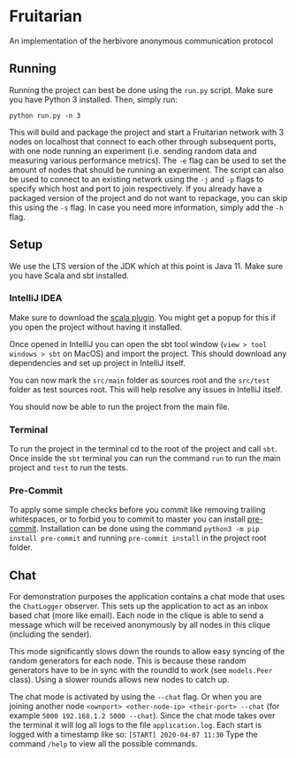 # Fruitarian

An implementation of the herbivore anonymous communication protocol

## Running

Running the project can best be done using the `run.py` script.
Make sure you have Python 3 installed.
Then, simply run:

```shell
python run.py -n 3
```

This will build and package the project and start a Fruitarian network with 3 nodes on localhost that connect to each other through subsequent ports, with one node running an experiment (i.e. sending random data and measuring various performance metrics).
The `-e` flag can be used to set the amount of nodes that should be running an experiment.
The script can also be used to connect to an existing network using the `-j` and `-p` flags to specify which host and port to join respectively.
If you already have a packaged version of the project and do not want to repackage, you can skip this using the `-s` flag.
In case you need more information, simply add the `-h` flag.

## Setup

We use the LTS version of the JDK which at this point is Java 11.
Make sure you have Scala and sbt installed.

### IntelliJ IDEA

Make sure to download the [scala plugin](https://www.jetbrains.com/help/idea/discover-intellij-idea-for-scala.html).
You might get a popup for this if you open the project without having it installed.

Once opened in IntelliJ you can open the sbt tool window (`view > tool windows > sbt` on MacOS) and import the project.
This should download any dependencies and set up project in IntelliJ itself.

You can now mark the `src/main` folder as sources root and the `src/test` folder as test sources root.
This will help resolve any issues in IntelliJ itself.

You should now be able to run the project from the main file.

### Terminal

To run the project in the terminal cd to the root of the project and call `sbt`.
Once inside the `sbt` terminal you can run the command `run` to run the main project and `test` to run the tests.

### Pre-Commit

To apply some simple checks before you commit like removing trailing whitespaces, or to forbid you to commit to master you can install [pre-commit](https://pre-commit.com).
Installation can be done using the command `python3 -m pip install pre-commit` and running `pre-commit install` in the project root folder.

## Chat
For demonstration purposes the application contains a chat mode that uses the `ChatLogger` observer.
This sets up the application to act as an inbox based chat (more like email).
Each node in the clique is able to send a message which will be received anonymously by all nodes in this clique (including the sender).

This mode significantly slows down the rounds to allow easy syncing of the random generators for each node.
This is because these random generators have to be in sync with the roundId to work (see `models.Peer` class).
Using a slower rounds allows new nodes to catch up.

The chat mode is activated by using the `--chat` flag.
Or when you are joining another node `<ownport> <other-node-ip> <their-port> --chat` (for example `5000 192.168.1.2 5000 --chat`).
Since the chat mode takes over the terminal it will log all logs to the file `application.log`.
Each start is logged with a timestamp like so: `[START] 2020-04-07 11:30`
Type the command `/help` to view all the possible commands.
